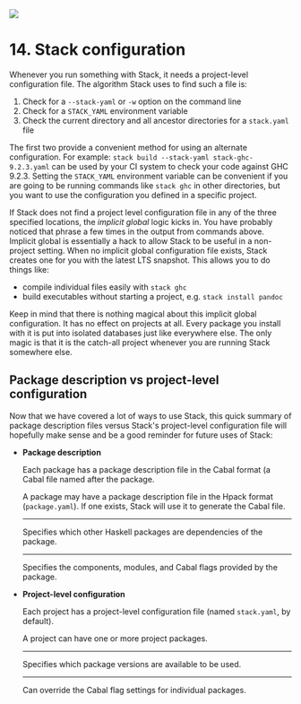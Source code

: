   <div class="hidden-warning"><a href="https://docs.haskellstack.org/"><img src="https://cdn.jsdelivr.net/gh/commercialhaskell/stack/doc/img/hidden-warning.svg"></a></div>

# 14. Stack configuration

Whenever you run something with Stack, it needs a project-level configuration
file. The algorithm Stack uses to find such a file is:

1. Check for a `--stack-yaml` or `-w` option on the command line
2. Check for a `STACK_YAML` environment variable
3. Check the current directory and all ancestor directories for a `stack.yaml`
   file

The first two provide a convenient method for using an alternate configuration.
For example: `stack build --stack-yaml stack-ghc-9.2.3.yaml` can be used by your
CI system to check your code against GHC 9.2.3. Setting the `STACK_YAML`
environment variable can be convenient if you are going to be running commands
like `stack ghc` in other directories, but you want to use the configuration you
defined in a specific project.

If Stack does not find a project level configuration file in any of the three
specified locations, the *implicit global* logic kicks in. You have probably
noticed that phrase a few times in the output from commands above. Implicit
global is essentially a hack to allow Stack to be useful in a non-project
setting. When no implicit global configuration file exists, Stack creates one
for you with the latest LTS snapshot. This allows you to do things like:

* compile individual files easily with `stack ghc`
* build executables without starting a project, e.g. `stack install pandoc`

Keep in mind that there is nothing magical about this implicit global
configuration. It has no effect on projects at all. Every package you install
with it is put into isolated databases just like everywhere else. The only magic
is that it is the catch-all project whenever you are running Stack somewhere
else.

## Package description vs project-level configuration

Now that we have covered a lot of ways to use Stack, this quick summary of
package description files versus Stack's project-level configuration file will
hopefully make sense and be a good reminder for future uses of Stack:

<div class="grid cards" markdown>

-   __Package description__

    Each package has a package description file in the Cabal format (a Cabal
    file named after the package.

    A package may have a package description file in the Hpack format
    (`package.yaml`). If one exists, Stack will use it to generate the Cabal
    file.

    ---

    Specifies which other Haskell packages are dependencies of the package.

    ---

    Specifies the components, modules, and Cabal flags provided by the package.

-   __Project-level configuration__

    Each project has a project-level configuration file (named `stack.yaml`, by
    default).

    A project can have one or more project packages.

    ---

    Specifies which package versions are available to be used.

    ---

    Can override the Cabal flag settings for individual packages.

</div>
